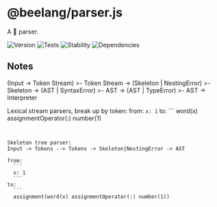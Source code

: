 # @beelang/parser.js

A :bee: parser.

![Version][BADGE_VERSION]
![Tests][BADGE_TRAVIS]
![Stability][BADGE_STABILITY]
![Dependencies][BADGE_DEPENDENCY]


[BADGE_TRAVIS]: https://img.shields.io/travis/beelang/parser.js.svg?maxAge=2592000&style=flat-square
[BADGE_VERSION]: https://img.shields.io/npm/v/@beelang/parser.svg?maxAge=2592000&style=flat-square
[BADGE_STABILITY]: https://img.shields.io/badge/stability-strong-green.svg?maxAge=2592000&style=flat-square
[BADGE_DEPENDENCY]: https://img.shields.io/david/beelang/parser.js.svg?maxAge=2592000&style=flat-square


## Notes

(Input -> Token Stream) >- Token Stream -> (Skeleton | NestingError) >- Skeleton -> (AST | SyntaxError) >- AST -> (AST | TypeError) >- AST -> Interpreter

Lexical stream parsers, break up by token:
  from:
    ```
    x: 1
    ```
  to:
    ```
    word(x) assignmentOperator(:) number(1)
  ```


Skeleton tree parser:
  Input -> Tokens --> Tokens -> Skeleton|NestingError -> AST

  from:
    ```
    x: 1
    ```
  to:
    ```
    assignment(word(x) assignmentOperator(:) number(1))
